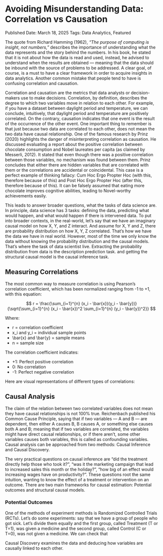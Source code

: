 # Avoiding Misunderstanding Data: Correlation vs Causation

Published Date: March 18, 2025
Tags: Data Analytics, Featured

The quote from Richard Hamming (1962), *“The purpose of computing is insight, not numbers,”* describes the importance of understanding what the data represents and the story behind the numbers. In his book, he stated that it is not about how the data is read and used, instead, he advised to understand when the results are obtained — meaning that the data should be inbound with the source of problems to be addressed. A clear goal, of course, is a must to have a clear framework in order to acquire insights in data analytics. Another common mistake that people tend to have is confusing correlation and causation.

Correlation and causation are the metrics that data analysts or decision-makers use to make decisions. Correlation, by definition, describes the degree to which two variables move in relation to each other. For example, if you have a dataset between daylight period and temperature, we can conclude, intuitively, that daylight period and temperature are positively correlated. On the contrary, causation indicates that one event is the result of the occurrence of the other event. One important thing to remember is that just because two data are correlated to each other, does not mean the two data have causal relationship. One of the famous research by Prinz (2020) highlights the danger of misinterpreting correlation as causation. He discussed evaluating a report about the positive correlation between chocolate consumption and Nobel laureates per capita (as claimed by Messerli, 2012). It stated that even though there was a positive correlation between those variables, no mechanism was found between them. Prinz concludes that either there are hidden variables that are correlated with them or the correlations are accidental or coincidental. This case is a perfect example of thinking fallacy: Cum Hoc Ergo Propter Hoc (with this, therefore because of this) and Post Hoc Ergo Propter Hoc (after this, therefore because of this). It can be falsely assumed that eating more chocolate improves cognitive abilities, leading to Novel-worthy achievements easily.

This leads to answer broader questions, what the tasks of data science are. In principle, data science has 3 tasks: defining the data, predicting what would happen, and what would happen if there is intervened data. To put into broader contexts, in the real-world, let’s say that we have an imaginary causal model on how X, Y, and Z interact. And assume for X, Y and Z, there are probability distribution on how X, Y, Z correlated. That’s how we have the data we have in real world. However, most of the time we only know the data without knowing the probability distribution and the causal models. That’s where the task of data scientist live. Extracting the probability distribution from data is the description prediction task. and getting the structural causal model is the causal inference task.

## Measuring Correlations

The most common way to measure correlation is using Pearson’s correlation coefficient, which has been normalized ranging from -1 to +1, with this equation:

$$
r = \frac{\sum_{i=1}^{n} (x_i - \bar{x})(y_i - \bar{y})}{\sqrt{\sum_{i=1}^{n} (x_i - \bar{x})^2 \sum_{i=1}^{n} (y_i - \bar{y})^2}}
$$

Where:

- r = correlation coefficient
- x_i and y_i = individual sample points
- \bar{x} and \bar{y} = sample means
- n = sample size

The correlation coefficient indicates:

- +1: Perfect positive correlation
- 0: No correlation
- -1: Perfect negative correlation

Here are visual representations of different types of correlations:

## Causal Analysis

The claim of the relation between two correlated variables does not mean they have causal relationships is not 100% true. Reichenbach published his Common Cause Principle, saying that if two variables — A and B — are dependent, then either A causes B, B causes A, or something else causes both A and B; meaning that if two variables are correlated, the variables might have direct causal relationships, or if there aren’t, some other variables causes both variables, this is called as confounding variables. Causal analysis can be approached from two methods: Causal Inference and Causal Discovery. 

The very practical questions on causal inference are “did the treatment directly help those who took it?”, “was it the marketing campaign that lead to increased sales this month or the holiday?”, “how big of an effect would increasing wages have on productivity?”. These questions root the same intuition, wanting to know the effect of a treatment or intervention on an outcome.  There are two main frameworks for causal estimation: Potential outcomes and structural causal models.

### Potential Outcomes

One of the methods of experiment methods is Randomized Controlled Trials (RCTs). Let’s do some experiments: say that we have a group of people who got sick. Let’s divide them equally and the first group, called Treatment (T or T=1), was given a medicine and the second group, called Control (C or T=0), was not given a medicine. We can check that 

Causal Discovery examines the data and deducing how variables are causally linked to each other.